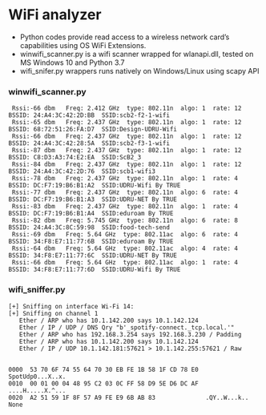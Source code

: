 # WiFi analyzer
* Python codes provide read  access to a wireless network card’s capabilities using OS WiFi Extensions.
* winwifi_scanner.py is a wifi scanner wrapped for wlanapi.dll, tested on MS Windows 10 and  Python 3.7 
* wifi_snifer.py wrappers runs natively on Windows/Linux using scapy API 

### winwifi_scanner.py
```
 Rssi:-66 dbm   Freq: 2.412 GHz  type: 802.11n  algo: 1  rate: 12  BSSID: 24:A4:3C:42:2D:BB  SSID:scb2-f2-1-wifi
 Rssi:-65 dbm   Freq: 2.437 GHz  type: 802.11n  algo: 1  rate: 12  BSSID: 68:72:51:26:FA:D7  SSID:Design-UDRU-Wifi
 Rssi:-66 dbm   Freq: 2.437 GHz  type: 802.11n  algo: 1  rate: 12  BSSID: 24:A4:3C:42:28:5A  SSID:scb2-f3-1-wifi
 Rssi:-87 dbm   Freq: 2.437 GHz  type: 802.11n  algo: 1  rate: 12  BSSID: C8:D3:A3:74:E2:EA  SSID:ScB2_3
 Rssi:-84 dbm   Freq: 2.437 GHz  type: 802.11n  algo: 1  rate: 12  BSSID: 24:A4:3C:42:2D:76  SSID:scb1-wifi3
 Rssi:-78 dbm   Freq: 2.437 GHz  type: 802.11n  algo: 1  rate: 4  BSSID: DC:F7:19:B6:B1:A2  SSID:UDRU-Wifi By TRUE
 Rssi:-77 dbm   Freq: 2.437 GHz  type: 802.11n  algo: 6  rate: 4  BSSID: DC:F7:19:B6:B1:A3  SSID:UDRU-NET By TRUE
 Rssi:-83 dbm   Freq: 2.437 GHz  type: 802.11n  algo: 1  rate: 4  BSSID: DC:F7:19:B6:B1:A4  SSID:eduroam By TRUE
 Rssi:-82 dbm   Freq: 5.745 GHz  type: 802.11n  algo: 6  rate: 8  BSSID: 24:A4:3C:8C:59:98  SSID:food-tech-send
 Rssi:-69 dbm   Freq: 5.64 GHz  type: 802.11ac  algo: 6  rate: 4  BSSID: 34:F8:E7:11:77:6B  SSID:eduroam By TRUE
 Rssi:-64 dbm   Freq: 5.64 GHz  type: 802.11ac  algo: 4  rate: 4  BSSID: 34:F8:E7:11:77:6C  SSID:UDRU-NET By TRUE
 Rssi:-66 dbm   Freq: 5.64 GHz  type: 802.11ac  algo: 1  rate: 4  BSSID: 34:F8:E7:11:77:6D  SSID:UDRU-Wifi By TRUE
```
### wifi_sniffer.py 
 ```
 [+] Sniffing on interface Wi-Fi 14:
 [+] Sniffing on channel 1
    Ether / ARP who has 10.1.142.200 says 10.1.142.124
    Ether / IP / UDP / DNS Qry "b'_spotify-connect._tcp.local.'"
    Ether / ARP who has 192.168.3.254 says 192.168.3.230 / Padding
    Ether / ARP who has 10.1.142.200 says 10.1.142.124
    Ether / IP / UDP 10.1.142.181:57621 > 10.1.142.255:57621 / Raw


 0000  53 70 6F 74 55 64 70 30 EB FE 1B 58 1F CD 78 E0  SpotUdp0...X..x.
 0010  00 01 00 04 48 95 C2 03 0C FF 58 D9 5E D6 DC AF  ....H.....X.^...
 0020  A2 51 59 1F 8F 57 A9 FE E9 6B AB 83              .QY..W...k..
 None
```
